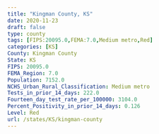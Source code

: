```yaml
---
title: "Kingman County, KS"
date: 2020-11-23
draft: false
type: county
tags: [FIPS:20095.0,FEMA:7.0,Medium metro,Red]
categories: [KS]
County: Kingman County
State: KS
FIPS: 20095.0
FEMA_Region: 7.0
Population: 7152.0
NCHS_Urban_Rural_Classification: Medium metro
Tests_in_prior_14_days: 222.0
Fourteen_day_test_rate_per_100000: 3104.0
Percent_Positivity_in_prior_14_days: 0.126
Level: Red
url: /states/KS/kingman-county
---
```



